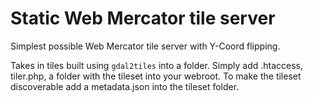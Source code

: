 # Static Web Mercator tile server
Simplest possible Web Mercator tile server with Y-Coord flipping.

Takes in tiles built using `gdal2tiles` into a folder. Simply add .htaccess, tiler.php, a folder with the tileset into your webroot. To make the tileset discoverable add a metadata.json into the tileset folder. 
